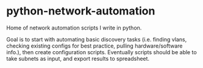 # python-network-automation
Home of network automation scripts I write in python.

Goal is to start with automating basic discovery tasks (i.e. finding vlans, checking existing configs for best practice, pulling hardware/software info.), then create configuration scripts. Eventually scripts should be able to take subnets as input, and export results to spreadsheet.
